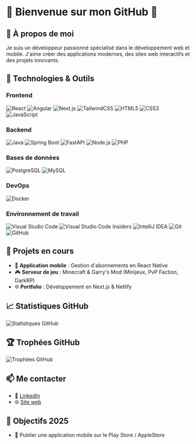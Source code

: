 # 🌟 Bienvenue sur mon GitHub 🌟

## 📌 À propos de moi

Je suis un développeur passionné spécialisé dans le développement web et mobile. J'aime créer des applications modernes, des sites web interactifs et des projets innovants.

## 🔧 Technologies & Outils

### Frontend
![React](https://img.shields.io/badge/React-20232A?style=for-the-badge&logo=react&logoColor=61DAFB)
![Angular](https://img.shields.io/badge/Angular-DD0031?style=for-the-badge&logo=angular&logoColor=white)
![Next.js](https://img.shields.io/badge/Next.js-000000?style=for-the-badge&logo=nextdotjs&logoColor=white)
![TailwindCSS](https://img.shields.io/badge/TailwindCSS-38B2AC?style=for-the-badge&logo=tailwind-css&logoColor=white)
![HTML5](https://img.shields.io/badge/HTML5-E34F26?style=for-the-badge&logo=html5&logoColor=white)
![CSS3](https://img.shields.io/badge/CSS3-1572B6?style=for-the-badge&logo=css3&logoColor=white)
![JavaScript](https://img.shields.io/badge/JavaScript-F7DF1E?style=for-the-badge&logo=javascript&logoColor=black)

### Backend
![Java](https://img.shields.io/badge/Java-007396?style=for-the-badge&logo=java&logoColor=white)
![Spring Boot](https://img.shields.io/badge/Spring_Boot-6DB33F?style=for-the-badge&logo=spring-boot&logoColor=white)
![FastAPI](https://img.shields.io/badge/FastAPI-009688?style=for-the-badge&logo=fastapi&logoColor=white)
![Node.js](https://img.shields.io/badge/Node.js-339933?style=for-the-badge&logo=nodedotjs&logoColor=white)
![PHP](https://img.shields.io/badge/PHP-777BB4?style=for-the-badge&logo=php&logoColor=white)

### Bases de données
![PostgreSQL](https://img.shields.io/badge/PostgreSQL-336791?style=for-the-badge&logo=postgresql&logoColor=white)
![MySQL](https://img.shields.io/badge/MySQL-4479A1?style=for-the-badge&logo=mysql&logoColor=white)

### DevOps
![Docker](https://img.shields.io/badge/Docker-2496ED?style=for-the-badge&logo=docker&logoColor=white)

### Environnement de travail
![Visual Studio Code](https://img.shields.io/badge/Visual_Studio_Code-0078D4?style=for-the-badge&logo=visual-studio-code&logoColor=white)
![Visual Studio Code Insiders](https://img.shields.io/badge/Visual_Studio_Code_Insiders-007ACC?style=for-the-badge&logo=visual-studio-code&logoColor=white)
![IntelliJ IDEA](https://img.shields.io/badge/IntelliJ_IDEA-000000?style=for-the-badge&logo=intellij-idea&logoColor=white)
![Git](https://img.shields.io/badge/Git-F05032?style=for-the-badge&logo=git&logoColor=white)
![GitHub](https://img.shields.io/badge/GitHub-181717?style=for-the-badge&logo=github&logoColor=white)

## 📂 Projets en cours

- 📱 **Application mobile** : Gestion d'abonnements en React Native
- 🎮 **Serveur de jeu** : Minecraft & Garry's Mod (Minijeux, PvP Faction, DarkRP)
- 🌐 **Portfolio** : Développement en Next.js & Netlify

## 📈 Statistiques GitHub

![Statistiques GitHub](https://github-readme-stats.vercel.app/api?username=m-lcs&show_icons=true&theme=radical)

## 🏆 Trophées GitHub

![Trophées GitHub](https://github-profile-trophy.vercel.app/?username=m-lcs&theme=radical)

<!-- ## 🏆 Certifications et Formations

- [Certification 1](#)
- [Certification 2](#)
- [Formation 1](#)
- [Formation 2](#) -->

## 📫 Me contacter

- 🔗 [LinkedIn](https://linkedin.com/in/lucasmoniez)
- 🌐 [Site web](https://xlcs.codes/)

## 🎯 Objectifs 2025

- 📱 Publier une application mobile sur le Play Store / AppleStore